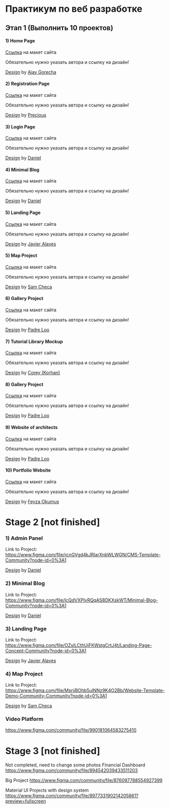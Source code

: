 # Практикум по веб разработке
## Этап 1 (Выполнить 10 проектов)
#### 1) Home Page 
[Ссылка](https://www.figma.com/file/rwyCzerWa4HWnguPnPJVz2/Delhi-India-Gate-Dribbble-Shot-Preview-Community?node-id=0%3A1) на макет сайта 

Обязательно нужно указать автора и ссылку на дизайн!

[Design](https://www.figma.com/community/file/872143610182920290) by [Ajay Gorecha](https://www.figma.com/@gorechajay) 


#### 2) Registration Page 
[Ссылка](https://www.figma.com/file/upluSi9r8AGpfRz3Gc1d42/Registration-Onboarding-Design-Community?node-id=1%3A649) на макет сайта

Обязательно нужно указать автора и ссылку на дизайн!

[Design](https://www.figma.com/community/file/872123406822562912) by [Precious](https://www.figma.com/@presh)

#### 3) Login Page  
[Ссылка](https://www.figma.com/file/xS2B2e2wJIqqmY3ie5Rhv1/Login-View-Community?node-id=0%3A1) на макет сайта

Обязательно нужно указать автора и ссылку на дизайн!

[Design](https://www.figma.com/community/file/836569395944745131) by [Daniel](https://www.figma.com/@iice)

#### 4) Minimal Blog 
[Ссылка](https://www.figma.com/file/7waeAcOfXXGq1aq16LuACV/Minimal-Blog-Community?node-id=0%3A1) на макет сайта

Обязательно нужно указать автора и ссылку на дизайн!

[Design](https://www.figma.com/community/file/895225371918055740) by [Daniel](https://www.figma.com/@iice)

#### 5) Landing Page 
[Ссылка](https://www.figma.com/file/HVi0vHxX1aL9uY8z5YTW7f/Landing-Page-Concept-Community?node-id=0%3A1) на макет сайта 

Обязательно нужно указать автора и ссылку на дизайн!

[Design](https://www.figma.com/community/file/839442424194047238) by [Javier Alaves](https://www.figma.com/@javi)

#### 5) Map Project 
[Ссылка](https://www.figma.com/file/Pr9RSiGLZEVLz2N65eRrY6/Website-Template-Demo-Community-Community?node-id=0%3A1) на макет сайта 

Обязательно нужно указать автора и ссылку на дизайн!

[Design](https://www.figma.com/community/file/874216804517083292) by [Sam Checa](https://www.figma.com/@samcheca)


#### 6) Gallery Project
[Ссылка](https://www.figma.com/file/ql06DNse28hpB5z86wcpFG/Website-of-architects-free-website-Community?node-id=0%3A1) на макет сайта

Обязательно нужно указать автора и ссылку на дизайн!

[Design](https://www.figma.com/community/file/891374608655348853) by [Padre Loo](https://www.figma.com/@padreloo)

#### 7) Tutorial Library Mockup

[Ссылка](https://www.figma.com/file/2vJST2eX48IlD9aftqdvvb/Pointlessly-Vaporware-Tutorial-Library-Mockup-Community?node-id=0%3A1) на макет сайта
 
Обязательно нужно указать автора и ссылку на дизайн!

[Design](https://www.figma.com/community/file/898674339423305171) by [Corey (Korhan)](https://www.figma.com/@korhan)


#### 8) Gallery Project
[Ссылка](https://www.figma.com/file/VlKKqXzjSpfkkcvJeuNZKl/%E2%9D%A4%EF%B8%8F-ryan.warner.codes-Community?node-id=0%3A1) на макет сайта

Обязательно нужно указать автора и ссылку на дизайн!

[Design](https://www.figma.com/community/file/824810955262478067) by [Padre Loo](https://www.figma.com/@RyanWarner)


#### 9) Website of architects
[Ссылка](https://www.figma.com/file/TBzOjjlUoKyjg5NisON7AS/Website-of-architects-free-website-Community?node-id=0%3A1) на макет сайта 

Обязательно нужно указать автора и ссылку на дизайн!

[Design](https://www.figma.com/community/file/891374608655348853) by [Padre Loo](https://www.figma.com/@padreloo)

#### 10) Portfolio Website 
[Ссылка](https://www.figma.com/file/ijPfDuPv4jEwCuk4zBMD1b/Portfolio-Website-Sample-Community?node-id=1%3A3) на макет сайта

Обязательно нужно указать автора и ссылку на дизайн!

[Design](https://www.figma.com/community/file/829474905036527548) by [Feyza Okumus](figma.com/@feyza)

# Stage 2 [not finished]

### 1) Admin Panel
Link to Project: https://www.figma.com/file/rcnGVgd4kJRIarXnbWLWGN/CMS-Template-Community?node-id=0%3A1

[Design](https://www.figma.com/community/file/896378225626817891) by [Daniel](https://www.figma.com/@iice)

### 2) Minimal Blog 

Link to Project: https://www.figma.com/file/lcQdVXPIvRQqAS8DKXskWT/Minimal-Blog-Community?node-id=0%3A1

[Design](https://www.figma.com/community/file/895225371918055740) by [Daniel](https://www.figma.com/@iice)

### 3) Landing Page 
Link to Project: https://www.figma.com/file/OZsILCthUjFKWstgCrtJ4t/Landing-Page-Concept-Community?node-id=0%3A1

[Design](https://www.figma.com/community/file/839442424194047238) by [Javier Alaves](https://www.figma.com/@javi)

### 4) Map Project 
Link to Project: https://www.figma.com/file/MsrjjBOhb5ulNNz9K4O2Bb/Website-Template-Demo-Community-Community?node-id=0%3A1

[Design](https://www.figma.com/community/file/874216804517083292) by [Sam Checa](https://www.figma.com/@samcheca)

### Video Platform
https://www.figma.com/community/file/990181064583275410 

# Stage 3 [not finished]
Not completed, need to change some photos
Financial Dashboard
https://www.figma.com/community/file/894542039433511203

Big Project 
https://www.figma.com/community/file/876097788554927399

Material UI Projects with design system 
https://www.figma.com/community/file/897733190214205861?preview=fullscreen
